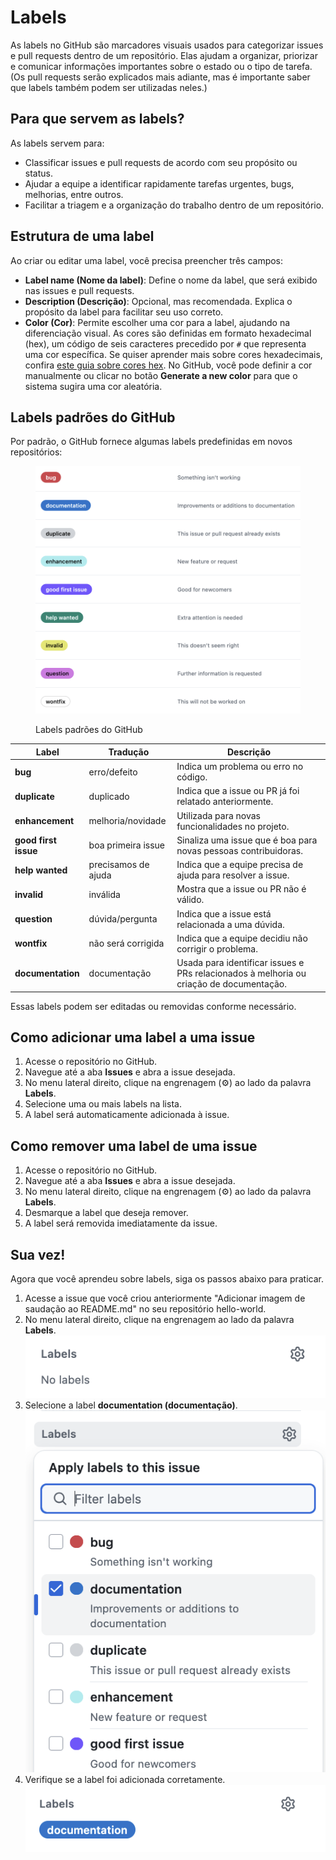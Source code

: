 # Labels

As labels no GitHub são marcadores visuais usados para categorizar issues e pull requests dentro de um repositório. Elas ajudam a organizar, priorizar e comunicar informações importantes sobre o estado ou o tipo de tarefa. (Os pull requests serão explicados mais adiante, mas é importante saber que labels também podem ser utilizadas neles.)

## Para que servem as labels?

As labels servem para:

* Classificar issues e pull requests de acordo com seu propósito ou status.
* Ajudar a equipe a identificar rapidamente tarefas urgentes, bugs, melhorias, entre outros.
* Facilitar a triagem e a organização do trabalho dentro de um repositório.

## Estrutura de uma label

Ao criar ou editar uma label, você precisa preencher três campos:

* **Label name (Nome da label)**: Define o nome da label, que será exibido nas issues e pull requests.
* **Description (Descrição)**: Opcional, mas recomendada. Explica o propósito da label para facilitar seu uso correto.
* **Color (Cor)**: Permite escolher uma cor para a label, ajudando na diferenciação visual. As cores são definidas em formato hexadecimal (hex), um código de seis caracteres precedido por `#` que representa uma cor específica. Se quiser aprender mais sobre cores hexadecimais, confira [este guia sobre cores hex](https://cidesp.com.br/artigo/tabela-de-cores-hexadecimal). No GitHub, você pode definir a cor manualmente ou clicar no botão **Generate a new color** para que o sistema sugira uma cor aleatória.

## Labels padrões do GitHub

Por padrão, o GitHub fornece algumas labels predefinidas em novos repositórios:

<figure><img src="../../.gitbook/assets/image (2) (2) (1).png" alt=""><figcaption><p>Labels padrões do GitHub</p></figcaption></figure>

| Label                | Tradução            | Descrição                                                                               |
| -------------------- | ------------------- | --------------------------------------------------------------------------------------- |
| **bug**              | erro/defeito        | Indica um problema ou erro no código.                                                   |
| **duplicate**        | duplicado           | Indica que a issue ou PR já foi relatado anteriormente.                                 |
| **enhancement**      | melhoria/novidade   | Utilizada para novas funcionalidades no projeto.                                        |
| **good first issue** | boa primeira issue  | Sinaliza uma issue que é boa para novas pessoas contribuidoras.                         |
| **help wanted**      | precisamos de ajuda | Indica que a equipe precisa de ajuda para resolver a issue.                             |
| **invalid**          | inválida            | Mostra que a issue ou PR não é válido.                                                  |
| **question**         | dúvida/pergunta     | Indica que a issue está relacionada a uma dúvida.                                       |
| **wontfix**          | não será corrigida  | Indica que a equipe decidiu não corrigir o problema.                                    |
| **documentation**    | documentação        | Usada para identificar issues e PRs relacionados à melhoria ou criação de documentação. |

Essas labels podem ser editadas ou removidas conforme necessário.

## Como adicionar uma label a uma issue

1. Acesse o repositório no GitHub.
2. Navegue até a aba **Issues** e abra a issue desejada.
3. No menu lateral direito, clique na engrenagem (⚙️) ao lado da palavra **Labels**.
4. Selecione uma ou mais labels na lista.
5. A label será automaticamente adicionada à issue.

## Como remover uma label de uma issue

1. Acesse o repositório no GitHub.
2. Navegue até a aba **Issues** e abra a issue desejada.
3. No menu lateral direito, clique na engrenagem (⚙️) ao lado da palavra **Labels**.
4. Desmarque a label que deseja remover.
5. A label será removida imediatamente da issue.

## Sua vez!

Agora que você aprendeu sobre labels, siga os passos abaixo para praticar.

1. Acesse a issue que você criou anteriormente "Adicionar imagem de saudação ao README.md" no seu repositório hello-world.
2. No menu lateral direito, clique na engrenagem ao lado da palavra **Labels**.\
   ![](<../../.gitbook/assets/image (4) (2).png>)
3. Selecione a label **documentation (documentação)**.\
   ![](<../../.gitbook/assets/image (3) (2).png>)
4. Verifique se a label foi adicionada corretamente.\
   ![](<../../.gitbook/assets/image (5) (2).png>)
